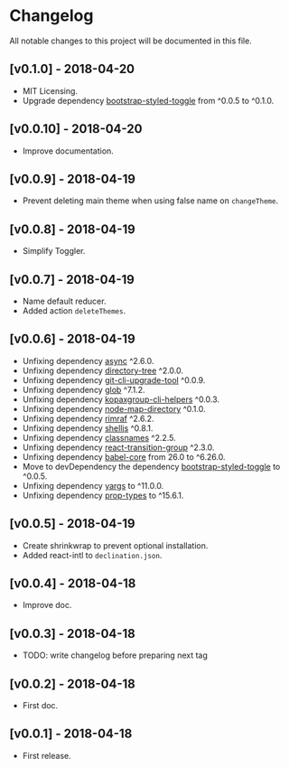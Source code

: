 # Changelog

All notable changes to this project will be documented in this file.

## [v0.1.0] - 2018-04-20

- MIT Licensing.
- Upgrade dependency [bootstrap-styled-toggle](https://www.npmjs.com/package/bootstrap-styled-toggle) from ^0.0.5 to ^0.1.0.

## [v0.0.10] - 2018-04-20

- Improve documentation.

## [v0.0.9] - 2018-04-19

- Prevent deleting main theme when using false name on `changeTheme`.

## [v0.0.8] - 2018-04-19

- Simplify Toggler.

## [v0.0.7] - 2018-04-19

- Name default reducer.
- Added action `deleteThemes`.

## [v0.0.6] - 2018-04-19

- Unfixing dependency [async](https://www.npmjs.com/package/async) ^2.6.0.
- Unfixing dependency [directory-tree](https://www.npmjs.com/package/directory-tree) ^2.0.0.
- Unfixing dependency [git-cli-upgrade-tool](https://www.npmjs.com/package/git-cli-upgrade-tool) ^0.0.9.
- Unfixing dependency [glob](https://www.npmjs.com/package/glob) ^7.1.2.
- Unfixing dependency [kopaxgroup-cli-helpers](https://www.npmjs.com/package/kopaxgroup-cli-helpers) ^0.0.3.
- Unfixing dependency [node-map-directory](https://www.npmjs.com/package/node-map-directory) ^0.1.0.
- Unfixing dependency [rimraf](https://www.npmjs.com/package/rimraf) ^2.6.2.
- Unfixing dependency [shelljs](https://www.npmjs.com/package/shelljs) ^0.8.1.
- Unfixing dependency [classnames](https://www.npmjs.com/package/classnames) ^2.2.5.
- Unfixing dependency [react-transition-group](https://www.npmjs.com/package/react-transition-group) ^2.3.0.
- Unfixing dependency [babel-core](https://www.npmjs.com/package/babel-core) from 26.0 to ^6.26.0.
- Move to devDependency the dependency [bootstrap-styled-toggle](https://www.npmjs.com/package/bootstrap-styled-toggle) to ^0.0.5.
- Unfixing dependency [yargs](https://www.npmjs.com/package/yargs) to ^11.0.0.
- Unfixing dependency [prop-types](https://www.npmjs.com/package/prop-types) to ^15.6.1.

## [v0.0.5] - 2018-04-19

- Create shrinkwrap to prevent optional installation.
- Added react-intl to `declination.json`.

## [v0.0.4] - 2018-04-18

- Improve doc.

## [v0.0.3] - 2018-04-18

- TODO: write changelog before preparing next tag

## [v0.0.2] - 2018-04-18

- First doc.

## [v0.0.1] - 2018-04-18

- First release.
